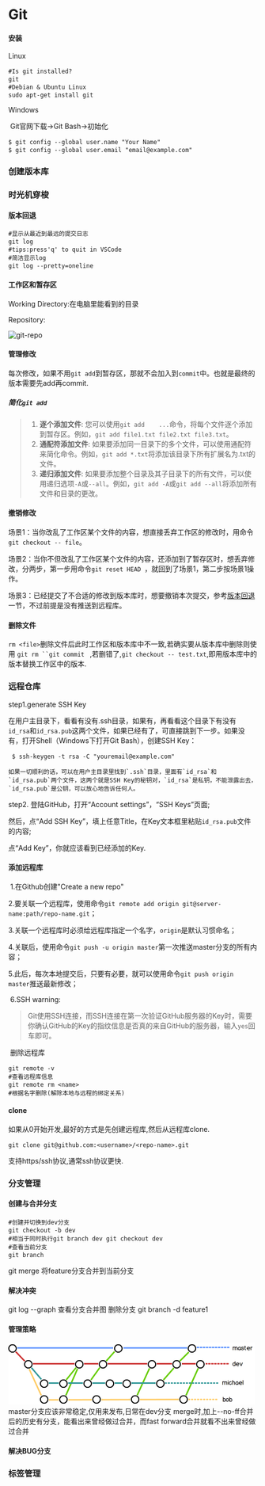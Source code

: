 # Git 

#### 安装

Linux

```
#Is git installed?
git
#Debian & Ubuntu Linux
sudo apt-get install git
```

Windows

​	Git官网下载->Git Bash->初始化

```
$ git config --global user.name "Your Name"
$ git config --global user.email "email@example.com"
```

### 创建版本库

### 时光机穿梭

#### 版本回退

```
#显示从最近到最远的提交日志
git log
#tips:press'q' to quit in VSCode
#简洁显示log
git log --pretty=oneline
```

#### 工作区和暂存区

Working Directory:在电脑里能看到的目录

Repository:

 ![git-repo](https://www.liaoxuefeng.com/files/attachments/919020037470528/0) 



#### 管理修改

 每次修改，如果不用`git add`到暂存区，那就不会加入到`commit`中。也就是最终的版本需要先add再commit.

##### 简化`git add`

> 1. **逐个添加文件**: 您可以使用`git add    ...`命令，将每个文件逐个添加到暂存区。例如，`git add file1.txt file2.txt file3.txt`。
> 2. **通配符添加文件**: 如果要添加同一目录下的多个文件，可以使用通配符来简化命令。例如，`git add *.txt`将添加该目录下所有扩展名为.txt的文件。
> 3. **递归添加文件**: 如果要添加整个目录及其子目录下的所有文件，可以使用递归选项`-A`或`--all`。例如，`git add -A`或`git add --all`将添加所有文件和目录的更改。

#### 撤销修改

场景1：当你改乱了工作区某个文件的内容，想直接丢弃工作区的修改时，用命令`git checkout -- file`。

场景2：当你不但改乱了工作区某个文件的内容，还添加到了暂存区时，想丢弃修改，分两步，第一步用命令`git reset HEAD `，就回到了场景1，第二步按场景1操作。

场景3：已经提交了不合适的修改到版本库时，想要撤销本次提交，参考[版本回退](https://www.liaoxuefeng.com/wiki/896043488029600/897013573512192)一节，不过前提是没有推送到远程库。

#### 删除文件

`rm <file>`删除文件后此时工作区和版本库中不一致,若确实要从版本库中删除则使用 `git rm ``git commit ` ,若删错了,`git checkout -- test.txt`,即用版本库中的版本替换工作区中的版本.

### 远程仓库
step1.generate SSH Key

​	在用户主目录下，看看有没有.ssh目录，如果有，再看看这个目录下有没有`id_rsa`和`id_rsa.pub`这两个文件，如果已经有了，可直接跳到下一步。如果没有，打开Shell（Windows下打开Git Bash），创建SSH Key：

```
 $ ssh-keygen -t rsa -C "youremail@example.com"
```

 	如果一切顺利的话，可以在用户主目录里找到`.ssh`目录，里面有`id_rsa`和`id_rsa.pub`两个文件，这两个就是SSH Key的秘钥对，`id_rsa`是私钥，不能泄露出去，`id_rsa.pub`是公钥，可以放心地告诉任何人。

step2. 登陆GitHub，打开“Account settings”，“SSH Keys”页面;

然后，点“Add SSH Key”，填上任意Title，在Key文本框里粘贴`id_rsa.pub`文件的内容;

点“Add Key”，你就应该看到已经添加的Key.

#### 添加远程库

​	1.在Github创建"Create a new repo"

​	2.要关联一个远程库，使用命令`git remote add origin git@server-name:path/repo-name.git`；

​	3.关联一个远程库时必须给远程库指定一个名字，`origin`是默认习惯命名；

​	4.关联后，使用命令`git push -u origin master`第一次推送master分支的所有内容；

​	5.此后，每次本地提交后，只要有必要，就可以使用命令`git push origin master`推送最新修改；

​	6.SSH warning:

>  Git使用SSH连接，而SSH连接在第一次验证GitHub服务器的Key时，需要你确认GitHub的Key的指纹信息是否真的来自GitHub的服务器，输入`yes`回车即可。 

​	删除远程库

```
git remote -v
#查看远程库信息
git remote rm <name>
#根据名字删除(解除本地与远程的绑定关系)
```

#### clone

如果从0开始开发,最好的方式是先创建远程库,然后从远程库clone.

```
git clone git@github.com:<username>/<repo-name>.git
```

支持https/ssh协议,通常ssh协议更快.

### 分支管理

#### 创建与合并分支

```
#创建并切换到dev分支
git checkout -b dev
#相当于同时执行git branch dev git checkout dev
#查看当前分支
git branch
```
git merge <feature> 将feature分支合并到当前分支
#### 解决冲突
git log --graph 查看分支合并图
删除分支
git branch -d feature1

#### 管理策略
![alt text](FeatureManage.png)
master分支应该非常稳定,仅用来发布,日常在dev分支
merge时,加上--no-ff合并后的历史有分支，能看出来曾经做过合并，而fast forward合并就看不出来曾经做过合并
#### 解决BUG分支
### 标签管理

